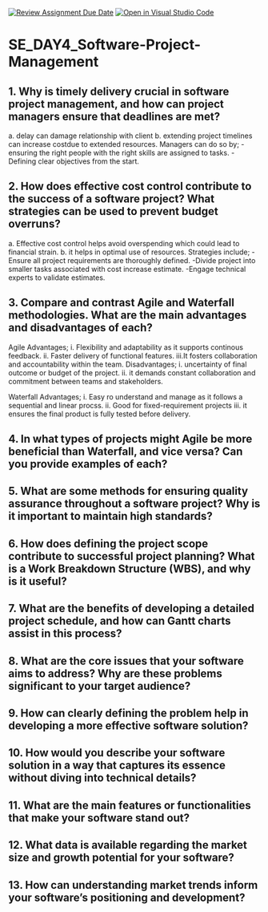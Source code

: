 [![Review Assignment Due Date](https://classroom.github.com/assets/deadline-readme-button-22041afd0340ce965d47ae6ef1cefeee28c7c493a6346c4f15d667ab976d596c.svg)](https://classroom.github.com/a/9pw6JKcu)
[![Open in Visual Studio Code](https://classroom.github.com/assets/open-in-vscode-2e0aaae1b6195c2367325f4f02e2d04e9abb55f0b24a779b69b11b9e10269abc.svg)](https://classroom.github.com/online_ide?assignment_repo_id=15920173&assignment_repo_type=AssignmentRepo)
# SE_DAY4_Software-Project-Management
## 1. Why is timely delivery crucial in software project management, and how can project managers ensure that deadlines are met?
a. delay can damage relationship with client
b. extending project timelines can increase costdue to extended resources.
Managers can do so by; - ensuring the right people with the right skills are assigned to tasks.
-Defining clear objectives from the start.

## 2. How does effective cost control contribute to the success of a software project? What strategies can be used to prevent budget overruns?
a. Effective cost control helps avoid overspending which could lead to financial strain.
b. it helps in optimal use of resources.
Strategies include; - Ensure all project requirements are thoroughly defined.
-Divide project into smaller tasks associated with cost increase estimate.
-Engage technical experts to validate estimates.

## 3. Compare and contrast Agile and Waterfall methodologies. What are the main advantages and disadvantages of each?
Agile Advantages;
i. Flexibility and adaptability as it supports continous feedback.
ii. Faster delivery of functional features.
iii.It fosters collaboration and accountability within the team.
Disadvantages;
i. uncertainty of final outcome or budget of the project.
ii. it demands constant collaboration and commitment between teams and stakeholders.

Waterfall Advantages;
i. Easy ro understand and manage as it follows a sequential and linear procss.
ii. Good for fixed-requirement projects
iii. it ensures the final product is fully tested before delivery. 
## 4. In what types of projects might Agile be more beneficial than Waterfall, and vice versa? Can you provide examples of each?
## 5. What are some methods for ensuring quality assurance throughout a software project? Why is it important to maintain high standards?
## 6. How does defining the project scope contribute to successful project planning? What is a Work Breakdown Structure (WBS), and why is it useful?
## 7. What are the benefits of developing a detailed project schedule, and how can Gantt charts assist in this process?
## 8. What are the core issues that your software aims to address? Why are these problems significant to your target audience?
## 9. How can clearly defining the problem help in developing a more effective software solution?
## 10. How would you describe your software solution in a way that captures its essence without diving into technical details?
## 11. What are the main features or functionalities that make your software stand out?
## 12. What data is available regarding the market size and growth potential for your software?
## 13. How can understanding market trends inform your software’s positioning and development?
